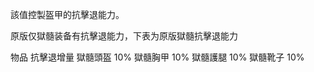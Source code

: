 該值控製盔甲的抗擊退能力。

原版仅獄髓装备有抗擊退能力，下表为原版獄髓抗擊退能力

  物品   抗擊退增量
獄髓頭盔	   10%
獄髓胸甲	   10%
獄髓護腿	   10%
獄髓靴子	   10%
